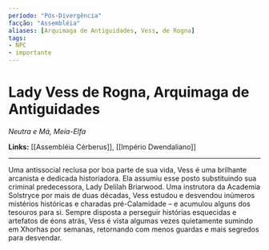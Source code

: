```yaml
---
período: "Pós-Divergência"
facção: "Assembléia"
aliases: [Arquimaga de Antiguidades, Vess, de Rogna]
tags:
- NPC
- importante
---
```


# **Lady Vess de Rogna, Arquimaga de Antiguidades**
*Neutra e Má, Meia-Elfa*

**Links:** [[Assembléia Cérberus]], [[Império Dwendaliano]]

---
Uma antissocial reclusa por boa parte de sua vida, Vess é uma brilhante arcanista e dedicada historiadora. Ela assumiu esse posto substituindo sua criminal predecessora, Lady Delilah Briarwood. Uma instrutora da Academia Solstryce por mais de duas décadas, Vess estudou e desvendou inúmeros mistérios históricas e charadas pré-Calamidade – e acumulou alguns dos tesouros para si. Sempre disposta a perseguir histórias esquecidas e artefatos de éons atrás, Vess é vista algumas vezes quietamente sumindo em Xhorhas por semanas, retornando com menos guardas e mais segredos para desvendar.
